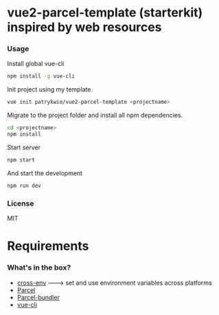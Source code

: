 # vue2-parcel-template (starterkit) inspired by web resources

### Usage

Install global vue-cli
```bash
npm install -g vue-cli
```

Init project using my template
```bash
vue init patrykwio/vue2-parcel-template <projectname>
```

Migrate to the project folder and install all npm dependencies.
```bash
cd <projectname>
npm install
```

Start server
```bash
npm start
```

And start the development
```bash
npm run dev
```

### License

MIT

# Requirements
### What's in the box?

- [cross-env](https://www.npmjs.com/package/cross-env) ---> set and use environment variables across platforms
- [Parcel](https://parceljs.org)
- [Parcel-bundler](https://github.com/parcel-bundler/parcel) 
- [vue-cli](https://github.com/vuejs/vue-cli)

